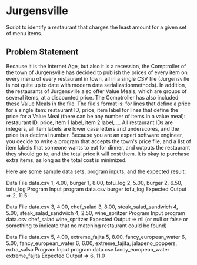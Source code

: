 Jurgensville
============

Script to identify a restaurant that charges the least amount for a given set of menu items.

Problem Statement
-----------------

Because it is the Internet Age, but also it is a recession, the Comptroller of the town of Jurgensville
has decided to publish the prices of every item on every menu of every restaurant in town,
all in a single CSV file (Jurgensville is not quite up to date with modern data serializationmethods).
In addition, the restaurants of Jurgensville also offer Value Meals, which are groups of several items,
at a discounted price. The Comptroller has also included these Value Meals in the file. The file's format is:
for lines that define a price for a single item:
restaurant ID, price, item label
for lines that define the price for a Value Meal (there can be any number of items in a value meal):
restaurant ID, price, item 1 label, item 2 label, ...
All restaurant IDs are integers, all item labels are lower case letters and underscores, and the price is a decimal number.
Because you are an expert software engineer, you decide to write a program that accepts the town's price file,
and a list of item labels that someone wants to eat for dinner, and outputs the restaurant they should go to,
and the total price it will cost them. It is okay to purchase extra items, as long as the total cost is minimized.

Here are some sample data sets, program inputs, and the expected result:

Data File data.csv
1, 4.00, burger
1, 8.00, tofu_log
2, 5.00, burger
2, 6.50, tofu_log
Program Input
program data.csv burger tofu_log
Expected Output
=> 2, 11.5



Data File data.csv
3, 4.00, chef_salad
3, 8.00, steak_salad_sandwich
4, 5.00, steak_salad_sandwich
4, 2.50, wine_spritzer
Program Input
program data.csv chef_salad wine_spritzer
Expected Output
=> nil (or null or false or something to indicate that no matching
restaurant could be found)


Data File data.csv
5, 4.00, extreme_fajita
5, 8.00, fancy_european_water
6, 5.00, fancy_european_water
6, 6.00, extreme_fajita, jalapeno_poppers, extra_salsa
Program Input
program data.csv fancy_european_water extreme_fajita
Expected Output
=> 6, 11.0

